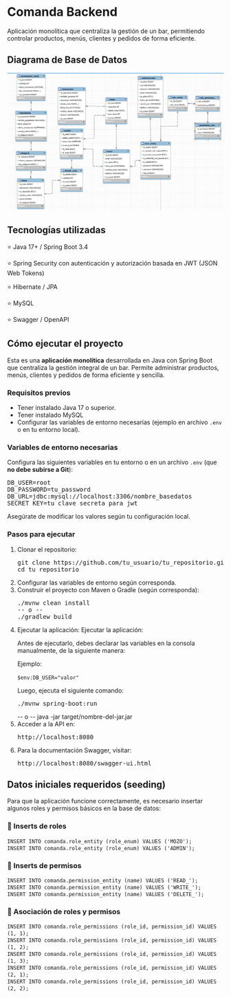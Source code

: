 <h1>Comanda Backend</h1
<p>Aplicación monolítica que centraliza la gestión de un bar, permitiendo controlar productos, menús, clientes y pedidos de forma eficiente.</p>

<h2>Diagrama de Base de Datos</h2>
<img src="images/diagram-db.png" alt="Diagrama de la base de datos" />

<h2>Tecnologías utilizadas</h2>
<p>⭐️ Java 17+ / Spring Boot 3.4</p>
<p>⭐️ Spring Security con autenticación y autorización basada en JWT (JSON Web Tokens)</p>
<p>⭐️ Hibernate / JPA</p>
<p>⭐️ MySQL</p>
<p>⭐️ Swagger / OpenAPI</p>

<h2>Cómo ejecutar el proyecto</h2>

<p>Esta es una <strong>aplicación monolítica</strong> desarrollada en Java con Spring Boot que centraliza la gestión integral de un bar. Permite administrar productos, menús, clientes y pedidos de forma eficiente y sencilla.</p>

<h3>Requisitos previos</h3>
<ul>
  <li>Tener instalado Java 17 o superior.</li>
  <li>Tener instalado MySQL </li>
  <li>Configurar las variables de entorno necesarias (ejemplo en archivo <code>.env</code> o en tu entorno local).</li>
</ul>

<h3>Variables de entorno necesarias</h3>
<p>Configura las siguientes variables en tu entorno o en un archivo <code>.env</code> (que <strong>no debe subirse a Git</strong>):</p>

<pre>
DB_USER=root
DB_PASSWORD=tu_password
DB_URL=jdbc:mysql://localhost:3306/nombre_basedatos
SECRET_KEY=tu_clave_secreta_para_jwt
</pre>

<p>Asegúrate de modificar los valores según tu configuración local.</p>

<h3>Pasos para ejecutar</h3>
<ol>
  <li>Clonar el repositorio:
    <pre>git clone https://github.com/tu_usuario/tu_repositorio.git
cd tu_repositorio</pre>
  </li>
  <li>Configurar las variables de entorno según corresponda.</li>
  <li>Construir el proyecto con Maven o Gradle (según corresponda):
    <pre>./mvnw clean install
-- o --
./gradlew build</pre>
  </li>
  <li>Ejecutar la aplicación:
   Ejecutar la aplicación:
  <p>Antes de ejecutarlo, debes declarar las variables en la consola manualmente, de la siguiente manera:</p>
    <p>Ejemplo: </p>
  <p><code>$env:DB_USER="valor"</code></p>
  <p>Luego, ejecuta el siguiente comando:</p>
  <pre>./mvnw spring-boot:run</pre>
-- o --
java -jar target/nombre-del-jar.jar</pre>
  </li>
  <li>Acceder a la API en:
    <pre>http://localhost:8080</pre>
  </li>
  <li>Para la documentación Swagger, visitar:
    <pre>http://localhost:8080/swagger-ui.html</pre>
  </li>
</ol>
<h2>Datos iniciales requeridos (seeding)</h2>
<p>Para que la aplicación funcione correctamente, es necesario insertar algunos roles y permisos básicos en la base de datos:</p>

<h3>🎯 Inserts de roles</h3>
<pre><code>INSERT INTO comanda.role_entity (role_enum) VALUES ('MOZO');
INSERT INTO comanda.role_entity (role_enum) VALUES ('ADMIN');
</code></pre>

<h3>🔐 Inserts de permisos</h3>
<pre><code>INSERT INTO comanda.permission_entity (name) VALUES ('READ_');
INSERT INTO comanda.permission_entity (name) VALUES ('WRITE_');
INSERT INTO comanda.permission_entity (name) VALUES ('DELETE_');
</code></pre>

<h3>🔗 Asociación de roles y permisos</h3>
<pre><code>INSERT INTO comanda.role_permissions (role_id, permission_id) VALUES (1, 1);
INSERT INTO comanda.role_permissions (role_id, permission_id) VALUES (1, 2);
INSERT INTO comanda.role_permissions (role_id, permission_id) VALUES (1, 3);
INSERT INTO comanda.role_permissions (role_id, permission_id) VALUES (2, 1);
INSERT INTO comanda.role_permissions (role_id, permission_id) VALUES (2, 2);
</code></pre>

